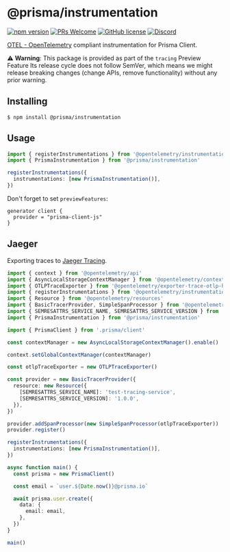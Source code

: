 # @prisma/instrumentation

[![npm version](https://img.shields.io/npm/v/@prisma/instrumentation.svg?style=flat)](https://www.npmjs.com/package/@prisma/instrumentation) [![PRs Welcome](https://img.shields.io/badge/PRs-welcome-brightgreen.svg)](https://github.com/prisma/prisma/blob/main/CONTRIBUTING.md) [![GitHub license](https://img.shields.io/badge/license-Apache%202-blue)](https://github.com/prisma/prisma/blob/main/LICENSE) [![Discord](https://img.shields.io/discord/937751382725886062?label=Discord)](https://pris.ly/discord)

[OTEL - OpenTelemetry](https://opentelemetry.io/) compliant instrumentation for Prisma Client.

⚠️ **Warning**: This package is provided as part of the `tracing` Preview Feature
Its release cycle does not follow SemVer, which means we might release breaking changes (change APIs, remove functionality) without any prior warning.

## Installing

```
$ npm install @prisma/instrumentation
```

## Usage

```ts
import { registerInstrumentations } from '@opentelemetry/instrumentation'
import { PrismaInstrumentation } from '@prisma/instrumentation'

registerInstrumentations({
  instrumentations: [new PrismaInstrumentation()],
})
```

Don't forget to set `previewFeatures`:

```prisma
generator client {
  provider = "prisma-client-js"
}
```

## Jaeger

Exporting traces to [Jaeger Tracing](https://jaegertracing.io).

```ts
import { context } from '@opentelemetry/api'
import { AsyncLocalStorageContextManager } from '@opentelemetry/context-async-hooks'
import { OTLPTraceExporter } from '@opentelemetry/exporter-trace-otlp-http'
import { registerInstrumentations } from '@opentelemetry/instrumentation'
import { Resource } from '@opentelemetry/resources'
import { BasicTracerProvider, SimpleSpanProcessor } from '@opentelemetry/sdk-trace-base'
import { SEMRESATTRS_SERVICE_NAME, SEMRESATTRS_SERVICE_VERSION } from '@opentelemetry/semantic-conventions'
import { PrismaInstrumentation } from '@prisma/instrumentation'

import { PrismaClient } from '.prisma/client'

const contextManager = new AsyncLocalStorageContextManager().enable()

context.setGlobalContextManager(contextManager)

const otlpTraceExporter = new OTLPTraceExporter()

const provider = new BasicTracerProvider({
  resource: new Resource({
    [SEMRESATTRS_SERVICE_NAME]: 'test-tracing-service',
    [SEMRESATTRS_SERVICE_VERSION]: '1.0.0',
  }),
})

provider.addSpanProcessor(new SimpleSpanProcessor(otlpTraceExporter))
provider.register()

registerInstrumentations({
  instrumentations: [new PrismaInstrumentation()],
})

async function main() {
  const prisma = new PrismaClient()

  const email = `user.${Date.now()}@prisma.io`

  await prisma.user.create({
    data: {
      email: email,
    },
  })
}

main()
```
